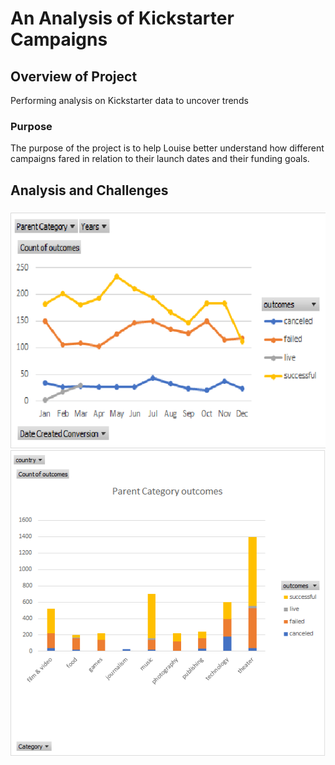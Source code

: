 # An Analysis of Kickstarter Campaigns
## Overview of Project
Performing analysis on Kickstarter data to uncover trends
### Purpose
The purpose of the project is to help Louise better understand how different campaigns fared in relation to their launch dates and their funding goals.
## Analysis and Challenges
###
![Line With Market Line Chart.png](https://github.com/GiovanniBottone/kickstarter-analysis/blob/main/Line%20With%20Markert%20Line%20Chart.png)
![PivotChart.png](https://github.com/GiovanniBottone/kickstarter-analysis/blob/main/PivotChart.png)
